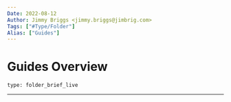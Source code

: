 ```yaml
---
Date: 2022-08-12
Author: Jimmy Briggs <jimmy.briggs@jimbrig.com>
Tags: ["#Type/Folder"]
Alias: ["Guides"]
---
```


# Guides Overview

 
```ccard
type: folder_brief_live
```
 

***
